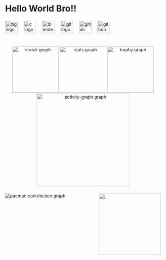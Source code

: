 <h1 align="left">Hello World Bro!!</h1>

###

<div align="left">
  <img src="https://cdn.jsdelivr.net/gh/devicons/devicon/icons/zig/zig-original.svg" height="40" alt="zig logo"  />
  <img width="12" />
  <img src="https://cdn.jsdelivr.net/gh/devicons/devicon/icons/c/c-original.svg" height="40" alt="c logo"  />
  <img width="12" />
  <img src="https://cdn.jsdelivr.net/gh/devicons/devicon/icons/blender/blender-original.svg" height="40" alt="blender logo"  />
  <img width="12" />
  <img src="https://cdn.jsdelivr.net/gh/devicons/devicon/icons/git/git-original.svg" height="40" alt="git logo"  />
  <img width="12" />
  <img src="https://cdn.jsdelivr.net/gh/devicons/devicon/icons/gitlab/gitlab-original.svg" height="40" alt="gitlab logo"  />
  <img width="12" />
  <img src="https://cdn.jsdelivr.net/gh/devicons/devicon/icons/github/github-original.svg" height="40" alt="github logo"  />
</div>

###

<br clear="both">

<div align="center">
  <img src="https://streak-stats.demolab.com?user=EzerTheKing&locale=en&mode=daily&theme=onedark&hide_border=true&border_radius=5&order=3" height="150" alt="streak graph"  />
  <img src="https://github-readme-stats.vercel.app/api?username=EzerTheKing&hide_title=false&hide_rank=false&show_icons=true&include_all_commits=true&count_private=true&disable_animations=true&theme=dracula&locale=en&hide_border=true&order=1" height="150" alt="stats graph"  />
  <img src="https://github-profile-trophy.vercel.app?username=EzerTheKing&theme=dracula&column=-1&row=1&margin-w=28&margin-h=9&no-bg=false&no-frame=true&order=4" height="150" alt="trophy graph"  />
  <img src="https://github-readme-activity-graph.vercel.app/graph?username=EzerTheKing&radius=16&theme=react&area=true&order=5&hide_border=true" height="300" alt="activity-graph graph"  />
</div>

###

<img align="right" height="200" src="https://gifcop.com/wp-content/uploads/blue-archive-peace-out.gif"  />

###

<picture>
  <source media="(prefers-color-scheme: dark)" srcset="https://raw.githubusercontent.com/EzerTheKing/EzerTheKing/output/pacman-contribution-graph-dark.svg">
  <source media="(prefers-color-scheme: light)" srcset="https://raw.githubusercontent.com/EzerTheKing/EzerTheKing/output/pacman-contribution-graph.svg">
  <img alt="pacman contribution graph" src="https://raw.githubusercontent.com/EzerTheKing/EzerTheKing/output/pacman-contribution-graph.svg">
</picture>

###
